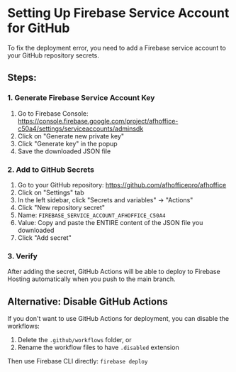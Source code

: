 # Setting Up Firebase Service Account for GitHub

To fix the deployment error, you need to add a Firebase service account to your GitHub repository secrets.

## Steps:

### 1. Generate Firebase Service Account Key

1. Go to Firebase Console: https://console.firebase.google.com/project/afhoffice-c50a4/settings/serviceaccounts/adminsdk
2. Click on "Generate new private key"
3. Click "Generate key" in the popup
4. Save the downloaded JSON file

### 2. Add to GitHub Secrets

1. Go to your GitHub repository: https://github.com/afhofficepro/afhoffice
2. Click on "Settings" tab
3. In the left sidebar, click "Secrets and variables" → "Actions"
4. Click "New repository secret"
5. Name: `FIREBASE_SERVICE_ACCOUNT_AFHOFFICE_C50A4`
6. Value: Copy and paste the ENTIRE content of the JSON file you downloaded
7. Click "Add secret"

### 3. Verify

After adding the secret, GitHub Actions will be able to deploy to Firebase Hosting automatically when you push to the main branch.

## Alternative: Disable GitHub Actions

If you don't want to use GitHub Actions for deployment, you can disable the workflows:

1. Delete the `.github/workflows` folder, or
2. Rename the workflow files to have `.disabled` extension

Then use Firebase CLI directly: `firebase deploy` 